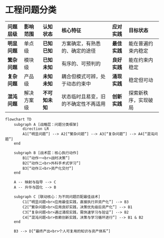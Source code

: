 # 工程问题分类

| 问题层级 | 影响范围 | 认知状态 | 核心特征 | 应对实践 | 目标状态 |
|:---------|:---------|:---------|:---------|:---------|:---------|
| **明显问题** | 单点级 | **已知已知** | 方案确定，有熟悉的、确定的途径 | **最佳实践** | 能在普遍约束内稳定 |
| **繁杂问题** | 模块级 | **已知未知** | 有序的、可预判的 | **良好实践** | 能在约束内稳定 |
| **复杂问题** | 产品级 | **未知未知** | 耦合但模式可辨，处于动态约束中 | **涌现实践** | 稳定但可动 |
| **混沌问题** | 解决方案级 | **不可知未知** | 状态临时且易变，旧的不确定性不再适用 | **创新实践** | 探索新秩序，实现破局 |



```mermaid
flowchart TD
    subgraph A [战略层：问题分类框架]
        direction LR
        A1[“明显问题”] --> A2[“繁杂问题”] --> A3[“复杂问题”] --> A4[“混沌问题”]
    end

    subgraph B [战术层：核心执行动作]
        B1[“动作一<br>战时决策”]
        B2[“动作二<br>外科手术式学习”]
        B3[“动作三<br>资产化交付”]
    end

    A -- 映射与指导 --> C
    A -- 升华与固化 --> B

    subgraph C [联动核心：为不同问题匹配最佳战术]
        C1[“明显问题<br>应用最佳实践，直接执行并资产化”] --> B3
        C2[“繁杂问题<br>应用良好实践，决策优先级后资产化”] --> B1
        C3[“复杂问题<br>通过涌现实践，需快速学习与验证”] --> B2
        C4[“混沌问题<br>依赖创新实践，决策与学习循环进行”] --> B1 & B2
    end
    
    B3 --> D[“最终产出<br>个人可复用的知识与资产体系”]
```
